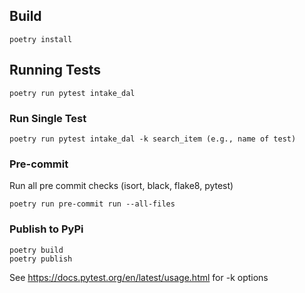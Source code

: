 ## Build

    poetry install

## Running Tests

    poetry run pytest intake_dal

### Run Single Test

    poetry run pytest intake_dal -k search_item (e.g., name of test)
   
       
### Pre-commit
Run all pre commit checks (isort, black, flake8, pytest)

    poetry run pre-commit run --all-files
    
### Publish to PyPi
    
    poetry build
    poetry publish

See https://docs.pytest.org/en/latest/usage.html for -k options